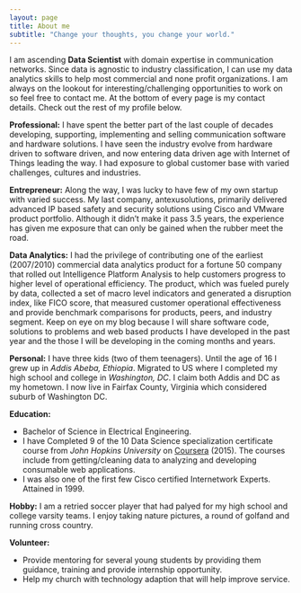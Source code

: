 ```yaml
---
layout: page
title: About me
subtitle: "Change your thoughts, you change your world."
---
```

I am ascending <strong>Data Scientist</strong> with domain expertise in communication networks. Since data is agnostic to industry classification, I can use my data analytics skills to help most commercial and none profit organizations. I am always on the lookout for interesting/challenging opportunities to work on so feel free to contact me. At the bottom of every page is my contact details. Check out the rest of my profile below.

<div id="aboutme-section">
<p class="about-text">
<span class="fa fa-globe about-icon"></span>
<strong> Professional:</strong> 
I have spent the better part of the last couple of decades developing, supporting, implementing and selling communication software and hardware solutions. I have seen the industry evolve from hardware driven to software driven, and now entering data driven age with Internet of Things leading the way.  I had exposure to global customer base with varied challenges, cultures and industries. 
</p>

<p class="about-text">
<span class="fa fa-ship about-icon"></span>
<strong> Entrepreneur:</strong> 
Along the way, I was lucky to have few of my own startup with varied success. My last company, antexusolutions, primarily delivered advanced IP based safety and security solutions using Cisco and VMware product portfolio.  Although it didn’t make it pass 3.5 years, the experience has given me exposure that can only be gained when the rubber meet the road.
</p>

<p class="about-text">
<span class="fa fa-flask about-icon"></span>
<strong> Data Analytics:</strong> 
I had  the privilege of contributing one of the earliest (2007/2010) commercial data analytics product for a fortune 50 company that rolled out Intelligence Platform Analysis to help  customers progress to higher level of operational efficiency.    The product, which was fueled purely by data,  collected a set of macro level indicators and generated a disruption index, like FICO score, that measured customer operational effectiveness and provide benchmark comparisons for products, peers, and industry segment.  Keep on eye on my blog because I will share software code, solutions to problems and web based products I have developed in the past year and the those I will be developing in the coming months and years.
</p>

<p class="about-text">
<span class="fa fa-male about-icon"></span>
<strong> Personal:</strong> 
I have three kids (two of them teenagers).  Until the age of 16 I grew up in <i>Addis Abeba, Ethiopia</i>. Migrated to US where I completed my high school and college in <i>Washington, DC</i>. I claim both Addis and DC as my hometown. I now live in Fairfax County, Virginia which considered suburb of Washington DC. 
</p>

<p class="about-text">
<span class="fa fa-graduation-cap about-icon"></span>
<strong> Education:</strong> 
  <ul style="list-style-type:disc">
   <li> Bachelor of Science in Electrical Engineering.</li> 
   <li>I have Completed 9 of the 10 Data Science specialization certificate course from <i>John Hopkins University</i> on <a href="https://www.coursera.org/specializations/jhu-data-science" target="_blank">Coursera</a> (2015).  The courses include from getting/cleaning data to analyzing and developing consumable web applications.</li>
    <li>I was also one of the first few  Cisco certified Internetwork Experts.  Attained in 1999.</li>
 </ul>
</p>

<p class="about-text">
<span class="fa fa-futbol-o about-icon"></span>
<strong>Hobby:</strong> 
I am a retried soccer player that had palyed for my high school and college varsity teams.  I enjoy taking nature pictures, a round of golfand and running cross country. 
</p>

<p class="about-text">
<span class="fa fa-anchor about-icon"></span>
<strong>Volunteer:</strong> 
 <ul style="list-style-type:disc">
    <li>Provide mentoring for several young students by providing them guidance,  training and provide internship opportunity.</li>
     <li>Help my church with technology adaption that will help improve service.</li>
   </ul> 
</p>

</div>
